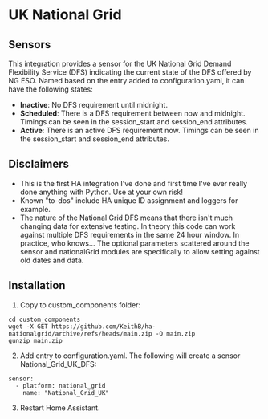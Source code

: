 # UK National Grid

## Sensors
This integration provides a sensor for the UK National Grid Demand Flexibility Service (DFS) indicating the current state of the DFS offered by NG ESO. Named based on the entry added to configuration.yaml, it can have the following states:
  - **Inactive**: No DFS requirement until midnight.
  - **Scheduled**: There is a DFS requirement between now and midnight. Timings can be seen in the session_start and session_end attributes.
  - **Active**: There is an active DFS requirement now. Timings can be seen in the session_start and session_end attributes.

## Disclaimers
- This is the first HA integration I've done and first time I've ever really done anything with Python. Use at your own risk!
- Known "to-dos" include HA unique ID assignment and loggers for example.
- The nature of the National Grid DFS means that there isn't much changing data for extensive testing. In theory this code can work against multiple DFS requirements in the same 24 hour window. In practice, who knows... The optional parameters scattered around the sensor and nationalGrid modules are specifically to allow setting against old dates and data.

## Installation
1. Copy to custom_components folder:
```
cd custom_components
wget -X GET https://github.com/KeithB/ha-nationalgrid/archive/refs/heads/main.zip -O main.zip
gunzip main.zip
```

2. Add entry to configuration.yaml. The following will create a sensor National_Grid_UK_DFS:
```
sensor:
  - platform: national_grid
    name: "National_Grid_UK"
```

3. Restart Home Assistant.